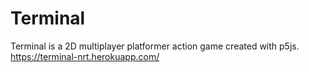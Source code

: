 # Terminal
Terminal is a 2D multiplayer platformer action game created with p5js.
https://terminal-nrt.herokuapp.com/
